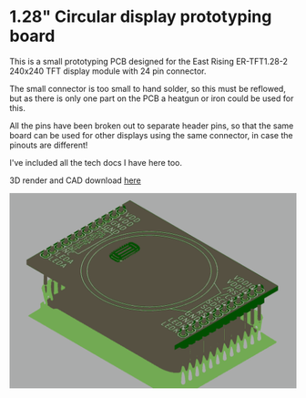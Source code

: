 # 1.28" Circular display prototyping board

This is a small prototyping PCB designed for the East Rising ER-TFT1.28-2 240x240 TFT display module with 24 pin connector.

The small connector is too small to hand solder, so this must be reflowed, but as there is only one part on the PCB a heatgun or iron could be used for this.

All the pins have been broken out to separate header pins, so that the same board can be used for other displays using the same connector, in case the pinouts are different!

I've included all the tech docs I have here too.

3D render and CAD download [here](https://a360.co/3l4JOM3)

![Render](./images/render.png?raw=true)
